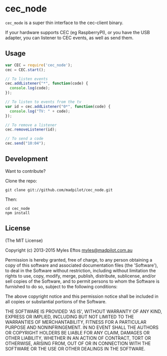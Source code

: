 # cec_node

```cec_mode``` is a super thin interface to the cec-client binary. 

If your hardware supports CEC (eg RaspberryPI), or you have
the USB adapter, you can listener to CEC events, as well as send them.

## Usage

```javascript
var CEC = require('cec_node');
cec = CEC.start();

// To listen events
cec.addListener("*", function(code) {
  console.log(code);
});

// To listen to events from the tv
var id = cec.addListener("0*", function(code) {
  console.log("TV: " + code);
});

// To remove a listener
cec.removeListener(id);

// To send a code
cec.send("10:04");
```

## Development

Want to contribute?

Clone the repo:

```git clone git://github.com/madpilot/cec_node.git```

Then:

```
cd cec_node
npm install
```

## License

(The MIT License)

Copyright (c) 2013-2015 Myles Eftos <myles@madpilot.com.au>

Permission is hereby granted, free of charge, to any person obtaining a copy of this software and associated documentation files (the 'Software'), to deal in the Software without restriction, including without limitation the rights to use, copy, modify, merge, publish, distribute, sublicense, and/or sell copies of the Software, and to permit persons to whom the Software is furnished to do so, subject to the following conditions:

The above copyright notice and this permission notice shall be included in all copies or substantial portions of the Software.

THE SOFTWARE IS PROVIDED 'AS IS', WITHOUT WARRANTY OF ANY KIND, EXPRESS OR IMPLIED, INCLUDING BUT NOT LIMITED TO THE WARRANTIES OF MERCHANTABILITY, FITNESS FOR A PARTICULAR PURPOSE AND NONINFRINGEMENT. IN NO EVENT SHALL THE AUTHORS OR COPYRIGHT HOLDERS BE LIABLE FOR ANY CLAIM, DAMAGES OR OTHER LIABILITY, WHETHER IN AN ACTION OF CONTRACT, TORT OR OTHERWISE, ARISING FROM, OUT OF OR IN CONNECTION WITH THE SOFTWARE OR THE USE OR OTHER DEALINGS IN THE SOFTWARE.
